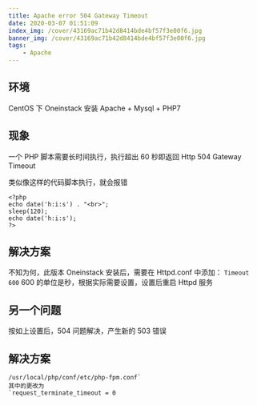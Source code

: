 ```yaml
---
title: Apache error 504 Gateway Timeout
date: 2020-03-07 01:51:09
index_img: /cover/43169ac71b42d8414bde4bf57f3e00f6.jpg
banner_img: /cover/43169ac71b42d8414bde4bf57f3e00f6.jpg
tags:
	- Apache
---
```


## 环境

CentOS 下 Oneinstack 安装 Apache + Mysql + PHP7

## 现象

一个 PHP 脚本需要长时间执行，执行超出 60 秒即返回 Http 504 Gateway Timeout

类似像这样的代码脚本执行，就会报错

```
<?php
echo date('h:i:s') . "<br>";
sleep(120);
echo date('h:i:s');
?>
```

## 解决方案

不知为何，此版本 Oneinstack 安装后，需要在 Httpd.conf 中添加：
`Timeout 600`
600 的单位是秒，根据实际需要设置，设置后重启 Httpd 服务

## 另一个问题

按如上设置后，504 问题解决，产生新的 503 错误

## 解决方案

```
/usr/local/php/conf/etc/php-fpm.conf`
其中的更改为
`request_terminate_timeout = 0
```
